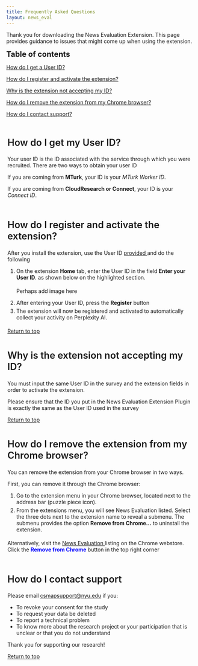 ```yaml
---
title: Frequently Asked Questions
layout: news_eval
---
```

<a id="top"></a>
<html>
<head>
	<style>
		h2 {font-size: 25px;
		    font-weight:600;}
		ol li {padding-bottom:5px;}
		.extrapadding{padding:3px;}
		</style>	
</head>
<body>
<p>Thank you for downloading the News Evaluation Extension. This page provides guidance to issues that might come up when using the extension.</p>
<strong style="font-size: 20px;">Table of contents</strong>
	<p><a href="#userid">How do I get a User ID?</a></p>
	<p><a href="#activate">How do I register and activate the extension?</a></p>
	<p><a href="#invalid">Why is the extension not accepting my ID?</a></p>
	<p><a href="#remove">How do I remove the extension from my Chrome browser?</a></p>
	<p><a href="#help">How do I contact support?</a></p>

<div class="extrapadding">
 	<h2 id="userid">How do I get my User ID?</h2>
	<p>Your user ID is the ID associated with the service through which you were recruited. There are two ways to obtain your user ID</p>
	<p>If you are coming from <strong>MTurk</strong>, your ID is your <em>MTurk Worker ID</em>.</p>
	<p>If you are coming from <strong>CloudResearch or Connect</strong>, your ID is your <em>Connect ID</em>.</p>
</div>	
<div class="extrapadding">
	<h2 id="activate">How do I register and activate the extension?</h2>
	<p>After you install the extension, use the User ID <a href="#userid"> provided </a> and do the following</p>
	<ol>	
		<li>On the extension <strong>Home</strong> tab, enter the User ID in the field <strong>Enter your User ID</strong>. as shown below on the highlighted section.</li>
		<p>Perhaps add image here</p>
		<!-- <p align="center"><img src="images/User_ID_Install.png" style="padding:10px;"></p> -->
		<li>After entering your User ID, press the <strong>Register</strong> button</li>
		<li>The extension will now be registered and activated to automatically collect your activity on Perplexity AI.</li>
	</ol>
	<a href="#top">Return to top </a>
</div>
<div class="extrapadding">
	<h2 id="invalid">Why is the extension not accepting my ID?</h2>
	<p>You must input the same User ID in the survey and the extension fields in order to activate the extension.</p>
	<p>Please ensure that the ID you put in the News Evaluation Extension Plugin is exactly the same as the User ID used in the survey</p>
	<a href="#top">Return to top </a>
</div>

<!-- <div class="extrapadding">
	<h2 id="pause">How do I use Perplexity AI</h2>
	<a href="#top">Return to top</a>
</div> -->

<div class="extrapadding">
	<h2 id="remove">How do I remove the extension from my Chrome browser?</h2>
	<p>You can remove the extension from your Chrome browser in two ways.</p>
	<p>First, you can remove it through the Chrome browser:</p>
	<ol>
		<li>Go to the extension menu in your Chrome browser, located next to the address bar (puzzle piece icon).</li> 
		<li>From the extensions menu, you will see News Evaluation listed. Select the three dots next to the extension name to reveal a submenu. The submenu provides the option <strong>Remove from Chrome…</strong> to uninstall the extension.</li>
	</ol>
	<p>Alternatively, visit the <a href="https://chrome.google.com/webstore/url-historian/imdfbahhoamgbblienjdoeafphlngdim?authuser=0&hl=en">News Evaluation </a> listing on the Chrome webstore. Click the <strong style="color:blue"> Remove from Chrome</strong> button in the top right corner </p>
</div>

<div class="extrapadding">
	<h2 id="help">How do I contact support</h2>
	<p>Please email <a href="mailto:csmapsupport@nyu.edu">csmapsupport@nyu.edu</a> if you:</p>
	<ul>
		<li>To revoke your consent for the study</li>
		<li>To request your data be deleted</li>
		<li>To report a technical problem</li>
		<li>To know more about the research project or your participation that is unclear or that you do not understand</li>
	</ul>
	<p>Thank you for supporting our research!</p>
	<a href="#top">Return to top </a>
</div>


